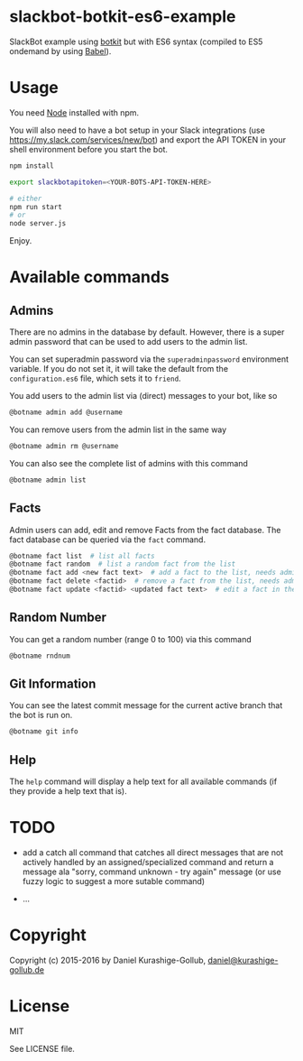 # slackbot-botkit-es6-example

SlackBot example using [botkit](http://howdy.ai/botkit/) but with ES6 syntax (compiled to ES5 ondemand by using [Babel](https://babeljs.io)).


# Usage

You need [Node](https://nodejs.org/) installed with npm.

You will also need to have a bot setup in your Slack integrations (use https://my.slack.com/services/new/bot) and export the API TOKEN in your shell environment before you start the bot.


```bash
npm install

export slackbotapitoken=<YOUR-BOTS-API-TOKEN-HERE>

# either
npm run start
# or
node server.js
```

Enjoy.


# Available commands
## Admins

There are no admins in the database by default. However, there is a super admin password that can be used to add users to the admin list.

You can set superadmin password via the `superadminpassword` environment variable. If you do not set it, it will take the default from the `configuration.es6` file, which sets it to `friend`.

You add users to the admin list via (direct) messages to your bot, like so
```bash
@botname admin add @username
```

You can remove users from the admin list in the same way
```bash
@botname admin rm @username
```

You can also see the complete list of admins with this command
```bash
@botname admin list
```

## Facts

Admin users can add, edit and remove Facts from the fact database. The fact database can be queried via the `fact` command.

```bash
@botname fact list  # list all facts
@botname fact random  # list a random fact from the list
@botname fact add <new fact text>  # add a fact to the list, needs admin user
@botname fact delete <factid>  # remove a fact from the list, needs admin user
@botname fact update <factid> <updated fact text>  # edit a fact in the list, needs admin user
```

## Random Number

You can get a random number (range 0 to 100) via this command
```bash
@botname rndnum
```

## Git Information

You can see the latest commit message for the current active branch that the bot is run on.
```bash
@botname git info
```


## Help

The `help` command will display a help text for all available commands (if they provide a help text that is).


# TODO

- add a catch all command that catches all direct messages that are not actively handled by an assigned/specialized command and return a message ala "sorry, command unknown - try again" message (or use fuzzy logic to suggest a more sutable command)

- ...


# Copyright

Copyright (c) 2015-2016 by Daniel Kurashige-Gollub, daniel@kurashige-gollub.de


# License

MIT

See LICENSE file.
